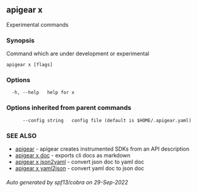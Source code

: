 ## apigear x

Experimental commands

### Synopsis

Command which are under development or experimental

```
apigear x [flags]
```

### Options

```
  -h, --help   help for x
```

### Options inherited from parent commands

```
      --config string   config file (default is $HOME/.apigear.yaml)
```

### SEE ALSO

* [apigear](apigear.md)	 - apigear creates instrumented SDKs from an API description
* [apigear x doc](apigear_x_doc.md)	 - exports cli docs as markdown
* [apigear x json2yaml](apigear_x_json2yaml.md)	 - convert json doc to yaml doc
* [apigear x yaml2json](apigear_x_yaml2json.md)	 - convert yaml doc to json doc

###### Auto generated by spf13/cobra on 29-Sep-2022
